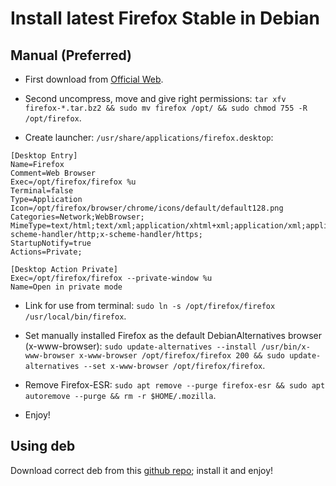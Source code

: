 # Install latest Firefox Stable in Debian

## Manual (Preferred)
* First download from [Official Web](https://www.mozilla.org/es-ES/firefox/new/).

* Second uncompress, move and give right permissions: `tar xfv firefox-*.tar.bz2 && sudo mv firefox /opt/ && sudo chmod 755 -R /opt/firefox`.
* Create launcher: `/usr/share/applications/firefox.desktop`:

```
[Desktop Entry]
Name=Firefox
Comment=Web Browser
Exec=/opt/firefox/firefox %u
Terminal=false
Type=Application
Icon=/opt/firefox/browser/chrome/icons/default/default128.png
Categories=Network;WebBrowser;
MimeType=text/html;text/xml;application/xhtml+xml;application/xml;application/vnd.mozilla.xul+xml;application/rss+xml;application/rdf+xml;image/gif;image/jpeg;image/png;x-scheme-handler/http;x-scheme-handler/https;
StartupNotify=true
Actions=Private;

[Desktop Action Private]
Exec=/opt/firefox/firefox --private-window %u
Name=Open in private mode
```

* Link for use from terminal: `sudo ln -s /opt/firefox/firefox /usr/local/bin/firefox`.

* Set manually installed Firefox as the default DebianAlternatives browser (x-www-browser): `sudo update-alternatives --install /usr/bin/x-www-browser x-www-browser /opt/firefox/firefox 200 && sudo update-alternatives --set x-www-browser /opt/firefox/firefox`.

* Remove Firefox-ESR: `sudo apt remove --purge firefox-esr && sudo apt autoremove --purge && rm -r $HOME/.mozilla`.
* Enjoy!

## Using deb

Download correct deb from this [github repo](https://github.com/degaart/firefox-user-installer.git); install it and enjoy!
